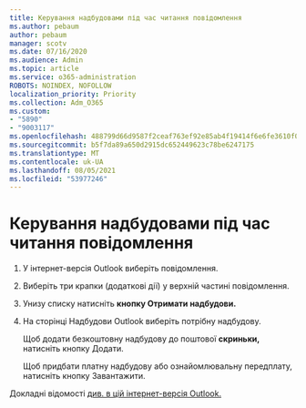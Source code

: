 ```yaml
---
title: Керування надбудовами під час читання повідомлення
ms.author: pebaum
author: pebaum
manager: scotv
ms.date: 07/16/2020
ms.audience: Admin
ms.topic: article
ms.service: o365-administration
ROBOTS: NOINDEX, NOFOLLOW
localization_priority: Priority
ms.collection: Adm_O365
ms.custom:
- "5890"
- "9003117"
ms.openlocfilehash: 488799d66d9587f2ceaf763ef92e85ab4f19414f6e6fe3610f0f9ff84d5ce0a1
ms.sourcegitcommit: b5f7da89a650d2915dc652449623c78be6247175
ms.translationtype: MT
ms.contentlocale: uk-UA
ms.lasthandoff: 08/05/2021
ms.locfileid: "53977246"
---
```

# <a name="how-to-manage-add-ins-while-reading-a-message"></a>Керування надбудовами під час читання повідомлення

1. У інтернет-версія Outlook виберіть повідомлення.
    
2. Виберіть три крапки (додаткові дії) у верхній частині повідомлення.

3. Унизу списку натисніть **кнопку Отримати надбудови.**
    
4. На сторінці Надбудови Outlook виберіть потрібну надбудову.
    
    Щоб додати безкоштовну надбудову до поштової **скриньки,** натисніть кнопку Додати.
    
    Щоб придбати платну надбудову або ознайомлювальну передплату, натисніть кнопку Завантажити. 
    
Докладні відомості [див. в цій інтернет-версія Outlook.](https://support.microsoft.com/office/using-add-ins-in-outlook-on-the-web-8f2ce816-5df4-44a5-958c-f7f9d6dabdce)